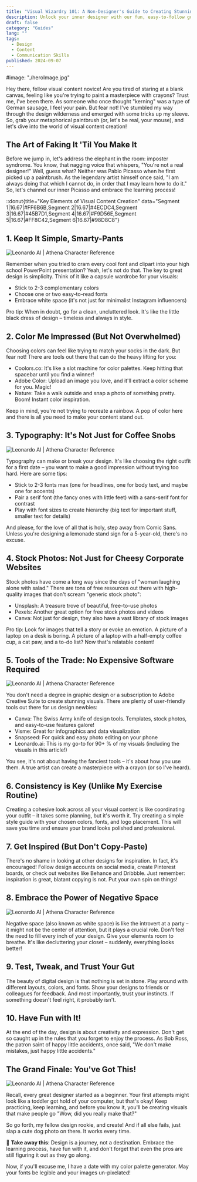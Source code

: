 ```yaml
---
title: "Visual Wizardry 101: A Non-Designer's Guide to Creating Stunning Content"
description: Unlock your inner designer with our fun, easy-to-follow guide to visual content creation. No fancy degree required – just creativity and a sense of humor!
draft: false
category: "Guides"
lang: ""
tags:
  - Design
  - Content
  - Communication Skills
published: 2024-09-07
---
```


<!-- ![Hero Image](./heroImage.jpg) -->
#image: "./heroImage.jpg"


Hey there, fellow visual content novice! Are you tired of staring at a blank canvas, feeling like you're trying to paint a masterpiece with crayons? Trust me, I've been there. As someone who once thought "kerning" was a type of German sausage, I feel your pain. But fear not! I've stumbled my way through the design wilderness and emerged with some tricks up my sleeve. So, grab your metaphorical paintbrush (or, let's be real, your mouse), and let's dive into the world of visual content creation!


## The Art of Faking It 'Til You Make It

Before we jump in, let's address the elephant in the room: imposter syndrome. You know, that nagging voice that whispers, "You're not a real designer!" Well, guess what? Neither was Pablo Picasso when he first picked up a paintbrush. As the legendary artist himself once said, "I am always doing that which I cannot do, in order that I may learn how to do it." So, let's channel our inner Picasso and embrace the learning process!

::donut{title="Key Elements of Visual Content Creation" data="Segment 1|16.67|#FF6B6B,Segment 2|16.67|#4ECDC4,Segment 3|16.67|#45B7D1,Segment 4|16.67|#F9D56E,Segment 5|16.67|#FF8C42,Segment 6|16.67|#98D8C8"}

## 1. Keep It Simple, Smarty-Pants

![Leonardo AI | Athena Character Reference][def]

Remember when you tried to cram every cool font and clipart into your high school PowerPoint presentation? Yeah, let's not do that. The key to great design is simplicity. Think of it like a capsule wardrobe for your visuals:

- Stick to 2-3 complementary colors
- Choose one or two easy-to-read fonts
- Embrace white space (it's not just for minimalist Instagram influencers)

Pro tip: When in doubt, go for a clean, uncluttered look. It's like the little black dress of design – timeless and always in style.

## 2. Color Me Impressed (But Not Overwhelmed)

Choosing colors can feel like trying to match your socks in the dark. But fear not! There are tools out there that can do the heavy lifting for you:

- Coolors.co: It's like a slot machine for color palettes. Keep hitting that spacebar until you find a winner!
- Adobe Color: Upload an image you love, and it'll extract a color scheme for you. Magic!
- Nature: Take a walk outside and snap a photo of something pretty. Boom! Instant color inspiration.

Keep in mind, you're not trying to recreate a rainbow. A pop of color here and there is all you need to make your content stand out.

## 3. Typography: It's Not Just for Coffee Snobs

![Leonardo AI | Athena Character Reference](https://res-3.cloudinary.com/ddicetqs5/image/upload/f_auto,fl_force_strip,q_auto:best/v1/wayfinder-ghost-blog/Illustrative_Albedo_A_captivating_techsavvy_woman_Athena_exudi_3--43-)

Typography can make or break your design. It's like choosing the right outfit for a first date – you want to make a good impression without trying too hard. Here are some tips:

- Stick to 2-3 fonts max (one for headlines, one for body text, and maybe one for accents)
- Pair a serif font (the fancy ones with little feet) with a sans-serif font for contrast
- Play with font sizes to create hierarchy (big text for important stuff, smaller text for details)

And please, for the love of all that is holy, step away from Comic Sans. Unless you're designing a lemonade stand sign for a 5-year-old, there's no excuse.

## 4. Stock Photos: Not Just for Cheesy Corporate Websites

Stock photos have come a long way since the days of "woman laughing alone with salad." There are tons of free resources out there with high-quality images that don't scream "generic stock photo":

- Unsplash: A treasure trove of beautiful, free-to-use photos
- Pexels: Another great option for free stock photos and videos
- Canva: Not just for design, they also have a vast library of stock images

Pro tip: Look for images that tell a story or evoke an emotion. A picture of a laptop on a desk is boring. A picture of a laptop with a half-empty coffee cup, a cat paw, and a to-do list? Now that's relatable content!

## 5. Tools of the Trade: No Expensive Software Required

![Leonardo AI | Athena Character Reference](https://res-5.cloudinary.com/ddicetqs5/image/upload/f_auto,fl_force_strip,q_auto:best/v1/wayfinder-ghost-blog/Illustrative_Albedo_A_captivating_techsavvy_woman_Athena_exudi_4--46-)

You don't need a degree in graphic design or a subscription to Adobe Creative Suite to create stunning visuals. There are plenty of user-friendly tools out there for us design newbies:

- Canva: The Swiss Army knife of design tools. Templates, stock photos, and easy-to-use features galore!
- Visme: Great for infographics and data visualization
- Snapseed: For quick and easy photo editing on your phone
- Leonardo.ai: This is my go-to for 90+ % of my visuals (including the visuals in this article!)

You see, it's not about having the fanciest tools – it's about how you use them. A true artist can create a masterpiece with a crayon (or so I've heard).

## 6. Consistency is Key (Unlike My Exercise Routine)

Creating a cohesive look across all your visual content is like coordinating your outfit – it takes some planning, but it's worth it. Try creating a simple style guide with your chosen colors, fonts, and logo placement. This will save you time and ensure your brand looks polished and professional.

## 7. Get Inspired (But Don't Copy-Paste)

There's no shame in looking at other designs for inspiration. In fact, it's encouraged! Follow design accounts on social media, create Pinterest boards, or check out websites like Behance and Dribbble. Just remember: inspiration is great, blatant copying is not. Put your own spin on things!

## 8. Embrace the Power of Negative Space

![Leonardo AI | Athena Character Reference](https://res-3.cloudinary.com/ddicetqs5/image/upload/f_auto,fl_force_strip,q_auto:best/v1/wayfinder-ghost-blog/Illustrative_Albedo_A_captivating_techsavvy_woman_Athena_exudi_2--43-)

Negative space (also known as white space) is like the introvert at a party – it might not be the center of attention, but it plays a crucial role. Don't feel the need to fill every inch of your design. Give your elements room to breathe. It's like decluttering your closet – suddenly, everything looks better!

## 9. Test, Tweak, and Trust Your Gut

The beauty of digital design is that nothing is set in stone. Play around with different layouts, colors, and fonts. Show your designs to friends or colleagues for feedback. And most importantly, trust your instincts. If something doesn't feel right, it probably isn't.

## 10. Have Fun with It!

At the end of the day, design is about creativity and expression. Don't get so caught up in the rules that you forget to enjoy the process. As Bob Ross, the patron saint of happy little accidents, once said, "We don't make mistakes, just happy little accidents."

## The Grand Finale: You've Got This!

![Leonardo AI | Athena Character Reference](https://res-2.cloudinary.com/ddicetqs5/image/upload/f_auto,fl_force_strip,q_auto:best/v1/wayfinder-ghost-blog/Illustrative_Albedo_A_captivating_techsavvy_woman_Athena_exudi_1--49-)

Recall, every great designer started as a beginner. Your first attempts might look like a toddler got hold of your computer, but that's okay! Keep practicing, keep learning, and before you know it, you'll be creating visuals that make people go "Wow, did you really make that?"

So go forth, my fellow design rookie, and create! And if all else fails, just slap a cute dog photo on there. It works every time.

🎨 **Take away this**: Design is a journey, not a destination. Embrace the learning process, have fun with it, and don't forget that even the pros are still figuring it out as they go along.

Now, if you'll excuse me, I have a date with my color palette generator. May your fonts be legible and your images un-pixelated!

[def]: https://res-4.cloudinary.com/ddicetqs5/image/upload/f_auto,fl_force_strip,q_auto:best/v1/wayfinder-ghost-blog/Illustrative_Albedo_A_captivating_techsavvy_woman_Athena_exudi_0--45-
